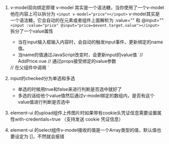 1. v-model双向绑定原理 
	v-model 其实是一个语法糖，当你使用了一个v-model 他在内容上可以拆分为
	`<input v-model="price"></input>`
	v-model其实是一个语法糖，它会自动的在元素或者组件上面解析为 :value="" 和 @input=""
	`<input :value="price" @input="price=$event.target.value"></input>`
	拆分了一个value属性
	- 当在input输入框输入内容时，会自动的触发input事件，更新绑定的name值。
	- 当name的值通过JavaScript改变时，会更新input的value值
	`// AddPrice.vue
	 // 通过props接受绑定的value参数
	 <template>
  	 <div @click="$emit('input',value + 100 )">点击加钱<div>
	</template>
	<script>
	  export default {
	    props: ['value']
	  }
	</script>
	// 在父组件中调用
	<add-price v-model="price"></add-price>`

2. input的checked分为单选和多选
	- 单选的时候用true和false来进行判断是否选中就好了
	- 多选的话给他个value值然后通过v-model绑定的数组内，是否有这个value值进行判断是否选中

3. element-ui 的upload组件上传图片时如果带有cookie头凭证信息需要设置属性with-credentials=true （支持发送 cookie 凭证信息）
4. element-ui 的select组件v-model接收的值是一个Array类型的值，默认值也要设定为 []，不然就会报错